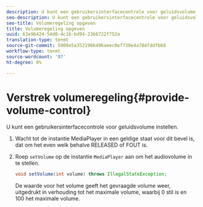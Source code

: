 ```yaml
---
description: U kunt een gebruikersinterfacecontrole voor geluidsvolume instellen.
seo-description: U kunt een gebruikersinterfacecontrole voor geluidsvolume instellen.
seo-title: Volumeregeling opgeven
title: Volumeregeling opgeven
uuid: 63e96424-54d0-4c16-bd94-2366722f752a
translation-type: tm+mt
source-git-commit: 5908e5a3521966496aeec0ef730e4a704fddfb68
workflow-type: tm+mt
source-wordcount: '97'
ht-degree: 0%

---
```



# Verstrek volumeregeling{#provide-volume-control}

U kunt een gebruikersinterfacecontrole voor geluidsvolume instellen.

1. Wacht tot de instantie MediaPlayer in een geldige staat voor dit bevel is, dat om het even welk behalve RELEASED of FOUT is.
1. Roep `setVolume` op de instantie `MediaPlayer` aan om het audiovolume in te stellen.

   ```java
   void setVolume(int volume) throws IllegalStateException;
   ```

   De waarde voor het volume geeft het gevraagde volume weer, uitgedrukt in verhouding tot het maximale volume, waarbij 0 stil is en 100 het maximale volume.

